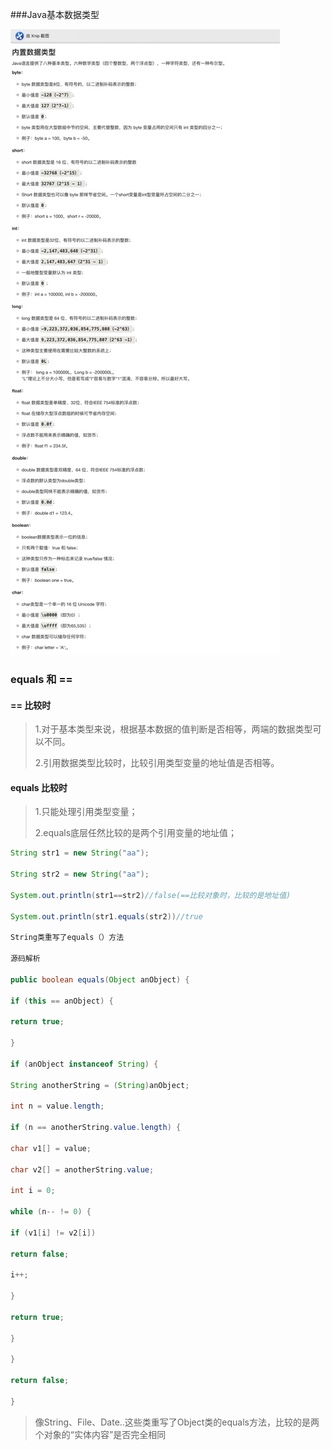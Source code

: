 ###Java基本数据类型

![](https://github.com/fw19940314/gitbook/blob/master/java/image/1586870476770.jpg?raw=true)

### equals 和 ==

####  == 比较时

> 1.对于基本类型来说，根据基本数据的值判断是否相等，两端的数据类型可以不同。
>
> 2.引用数据类型比较时，比较引用类型变量的地址值是否相等。

#### equals 比较时

> 1.只能处理引用类型变量；
>
> 2.equals底层任然比较的是两个引用变量的地址值；

```java
String str1 = new String("aa");

String str2 = new String("aa");

System.out.println(str1==str2)//false(==比较对象时，比较的是地址值)

System.out.println(str1.equals(str2))//true

String类重写了equals（）方法

源码解析

public boolean equals(Object anObject) {

if (this == anObject) {

return true;

}

if (anObject instanceof String) {

String anotherString = (String)anObject;

int n = value.length;

if (n == anotherString.value.length) {

char v1[] = value;

char v2[] = anotherString.value;

int i = 0;

while (n-- != 0) {

if (v1[i] != v2[i])

return false;

i++;

}

return true;

}

}

return false;

}
```

> 像String、File、Date..这些类重写了Object类的equals方法，比较的是两个对象的“实体内容”是否完全相同
